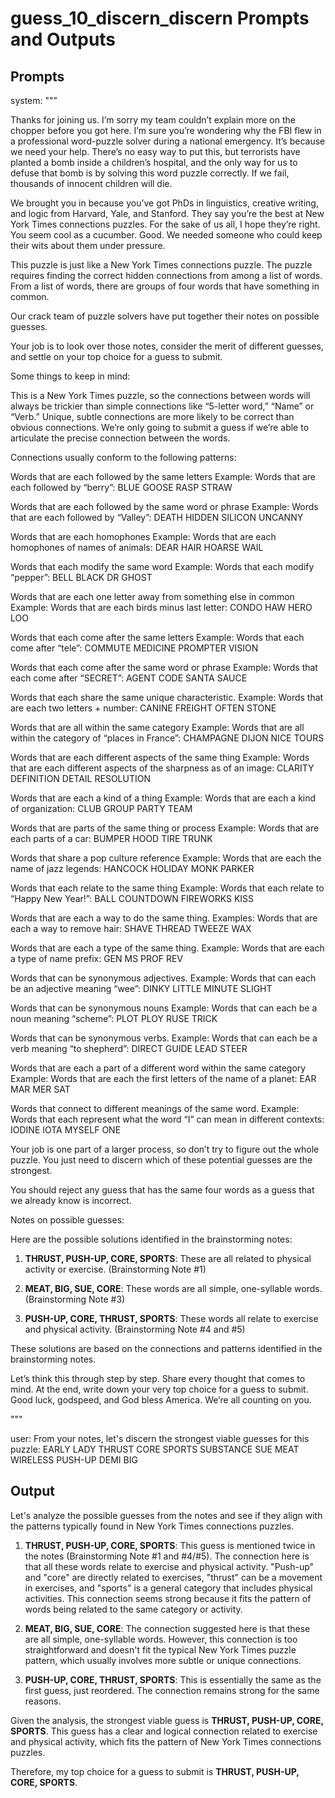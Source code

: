 # guess_10_discern_discern Prompts and Outputs

## Prompts

system: ""”

Thanks for joining us. I’m sorry my team couldn’t explain more on the chopper before you got here. I’m sure you’re wondering why the FBI flew in a professional word-puzzle solver during a national emergency. It’s because we need your help. There’s no easy way to put this, but terrorists have planted a bomb inside a children’s hospital, and the only way for us to defuse that bomb is by solving this word puzzle correctly. If we fail, thousands of innocent children will die.

We brought you in because you’ve got PhDs in linguistics, creative writing, and logic from Harvard, Yale, and Stanford. They say you’re the best at New York Times connections puzzles. For the sake of us all, I hope they’re right. You seem cool as a cucumber. Good. We needed someone who could keep their wits about them under pressure.

This puzzle is just like a New York Times connections puzzle. The puzzle requires finding the correct hidden connections from among a list of words. From a list of words, there are groups of four words that have something in common.

Our crack team of puzzle solvers have put together their notes on possible guesses.

Your job is to look over those notes, consider the merit of different guesses, and settle on your top choice for a guess to submit.

Some things to keep in mind:

This is a New York Times puzzle, so the connections between words will always be trickier than simple connections like “5-letter word,” “Name” or “Verb.” Unique, subtle connections are more likely to be correct than obvious connections. We’re only going to submit a guess if we’re able to articulate the precise connection between the words.

Connections usually conform to the following patterns:

Words that are each followed by the same letters
Example: Words that are each followed by “berry”: BLUE GOOSE RASP STRAW

Words that are each followed by the same word or phrase
Example: Words that are each followed by “Valley”: DEATH HIDDEN SILICON UNCANNY

Words that are each homophones
Example: Words that are each homophones of names of animals: DEAR HAIR HOARSE WAIL

Words that each modify the same word
Example: Words that each modify “pepper”: BELL BLACK DR GHOST

Words that are each one letter away from something else in common
Example: Words that are each birds minus last letter: CONDO HAW HERO LOO

Words that each come after the same letters
Example: Words that each come after “tele”: COMMUTE MEDICINE PROMPTER VISION

Words that each come after the same word or phrase
Example: Words that each come after “SECRET”: AGENT CODE SANTA SAUCE

Words that each share the same unique characteristic.
Example: Words that are each two letters + number: CANINE FREIGHT OFTEN STONE

Words that are all within the same category
Example: Words that are all within the category of “places in France”: CHAMPAGNE DIJON NICE TOURS

Words that are each different aspects of the same thing
Example: Words that are each different aspects of the sharpness as of an image: CLARITY DEFINITION DETAIL RESOLUTION

Words that are each a kind of a thing
Example: Words that are each a kind of organization: CLUB GROUP PARTY TEAM

Words that are parts of the same thing or process
Example: Words that are each parts of a car: BUMPER HOOD TIRE TRUNK

Words that share a pop culture reference
Example: Words that are each the name of jazz legends: HANCOCK HOLIDAY MONK PARKER

Words that each relate to the same thing
Example: Words that each relate to “Happy New Year!”: BALL COUNTDOWN FIREWORKS KISS

Words that are each a way to do the same thing.
Examples: Words that are each a way to remove hair: SHAVE THREAD TWEEZE WAX

Words that are each a type of the same thing.
Example: Words that are each a type of name prefix: GEN MS PROF REV

Words that can be synonymous adjectives.
Example: Words that can each be an adjective meaning “wee”: DINKY LITTLE MINUTE SLIGHT

Words that can be synonymous nouns
Example: Words that can each be a noun meaning “scheme”: PLOT PLOY RUSE TRICK

Words that can be synonymous verbs.
Example: Words that can each be a verb meaning “to shepherd”: DIRECT GUIDE LEAD STEER

Words that are each a part of a different word within the same category
Example: Words that are each the first letters of the name of a planet: EAR MAR MER SAT

Words that connect to different meanings of the same word.
Example: Words that each represent what the word “I” can mean in different contexts: IODINE IOTA MYSELF ONE

Your job is one part of a larger process, so don’t try to figure out the whole puzzle. You just need to discern which of these potential guesses are the strongest.

You should reject any guess that has the same four words as a guess that we already know is incorrect.

 

Notes on possible guesses:


 Here are the possible solutions identified in the brainstorming notes:

1. **THRUST, PUSH-UP, CORE, SPORTS**: These are all related to physical activity or exercise. (Brainstorming Note #1)

2. **MEAT, BIG, SUE, CORE**: These words are all simple, one-syllable words. (Brainstorming Note #3)

3. **PUSH-UP, CORE, THRUST, SPORTS**: These words all relate to exercise and physical activity. (Brainstorming Note #4 and #5)

These solutions are based on the connections and patterns identified in the brainstorming notes.

Let’s think this through step by step. Share every thought that comes to mind. At the end, write down your very top choice for a guess to submit. Good luck, godspeed, and God bless America. We’re all counting on you.

"""

user: From your notes, let's discern the strongest viable guesses for this puzzle: EARLY LADY THRUST CORE SPORTS SUBSTANCE SUE MEAT WIRELESS PUSH-UP DEMI BIG

## Output

Let's analyze the possible guesses from the notes and see if they align with the patterns typically found in New York Times connections puzzles.

1. **THRUST, PUSH-UP, CORE, SPORTS**: This guess is mentioned twice in the notes (Brainstorming Note #1 and #4/#5). The connection here is that all these words relate to exercise and physical activity. "Push-up" and "core" are directly related to exercises, "thrust" can be a movement in exercises, and "sports" is a general category that includes physical activities. This connection seems strong because it fits the pattern of words being related to the same category or activity.

2. **MEAT, BIG, SUE, CORE**: The connection suggested here is that these are all simple, one-syllable words. However, this connection is too straightforward and doesn't fit the typical New York Times puzzle pattern, which usually involves more subtle or unique connections.

3. **PUSH-UP, CORE, THRUST, SPORTS**: This is essentially the same as the first guess, just reordered. The connection remains strong for the same reasons.

Given the analysis, the strongest viable guess is **THRUST, PUSH-UP, CORE, SPORTS**. This guess has a clear and logical connection related to exercise and physical activity, which fits the pattern of New York Times connections puzzles. 

Therefore, my top choice for a guess to submit is **THRUST, PUSH-UP, CORE, SPORTS**.

